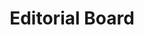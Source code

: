 ---
authid: 00-edboard
title: Editorial Board
biosmall: "To dazzle you is not our aim, but merely a side-effect our existence."
biolarge: "A a ragtag group of dreamers, idealists, rebels, and literary enthusiasts whose eagerness to see changes in the world is not yet jaded. Hence we set out to bring forth 'The Articulate' into this world. Take a seat and enjoy."
avatar: f
twitter:
instagram:
---